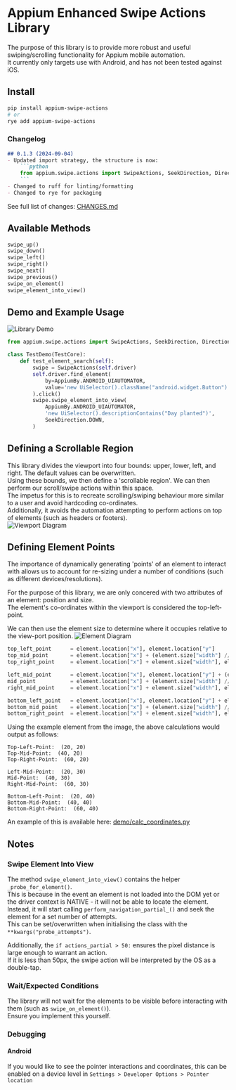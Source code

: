 # Appium Enhanced Swipe Actions Library
The purpose of this library is to provide more robust and useful swiping/scrolling functionality for Appium mobile automation.  
It currently only targets use with Android, and has not been tested against iOS.

## Install
```bash
pip install appium-swipe-actions
# or
rye add appium-swipe-actions
```

### Changelog
```md
## 0.1.3 (2024-09-04)
- Updated import strategy, the structure is now:  
    ```python
    from appium.swipe.actions import SwipeActions, SeekDirection, Direction
    ```
- Changed to ruff for linting/formatting
- Changed to rye for packaging
```
See full list of changes: [CHANGES.md](./CHANGES.md)

## Available Methods
```python
swipe_up()
swipe_down()
swipe_left()
swipe_right()
swipe_next()
swipe_previous()
swipe_on_element()
swipe_element_into_view()
```

## Demo and Example Usage
![Library Demo](demo/example.gif)

```python
from appium.swipe.actions import SwipeActions, SeekDirection, Direction

class TestDemo(TestCore):
    def test_element_search(self):
        swipe = SwipeActions(self.driver)
        self.driver.find_element(
            by=AppiumBy.ANDROID_UIAUTOMATOR,
            value='new UiSelector().className("android.widget.Button")',
        ).click()
        swipe.swipe_element_into_view(
            AppiumBy.ANDROID_UIAUTOMATOR,
            'new UiSelector().descriptionContains("Day planted")',
            SeekDirection.DOWN,
        )
```

## Defining a Scrollable Region
This library divides the viewport into four bounds: upper, lower, left, and right. The default values can be overwritten.  
Using these bounds, we then define a 'scrollable region'. We can then perform our scroll/swipe actions within this space.  
The impetus for this is to recreate scrolling/swiping behaviour more similar to a user and avoid hardcoding co-ordinates.  
Additionally, it avoids the automation attempting to perform actions on top of elements (such as headers or footers).  
![Viewport Diagram](resources/viewport_scrollable_bounds.png)

## Defining Element Points
The importance of dynamically generating 'points' of an element to interact with allows us to account for re-sizing under a number of conditions (such as different devices/resolutions).

For the purpose of this library, we are only concered with two attributes of an element: position and size.  
The element's co-ordinates within the viewport is considered the top-left-point.

We can then use the element size to determine where it occupies relative to the view-port position.
![Element Diagram](resources/understanding_element_position-dimension.png)

```python
top_left_point      = element.location["x"], element.location["y"]
top_mid_point       = element.location["x"] + (element.size["width"] // 2), element.location["y"]
top_right_point     = element.location["x"] + element.size["width"], element.location["y"]

left_mid_point      = element.location["x"], element.location["y"] + (element.size["height"] // 2)
mid_point           = element.location["x"] + (element.size["width"] // 2), element.location["y"] + (element.size["height"] // 2)
right_mid_point     = element.location["x"] + element.size["width"], element.location["y"] + (element.size["height"] // 2)

bottom_left_point   = element.location["x"], element.location["y"] + element.size["height"]
bottom_mid_point    = element.location["x"] + (element.size["width"] // 2), element.location["y"] + element.size["height"]
bottom_right_point  = element.location["x"] + element.size["width"], element.location["y"] + element.size["height"]
```
Using the example element from the image, the above calculations would output as follows:  
```console
Top-Left-Point:  (20, 20)  
Top-Mid-Point:  (40, 20)  
Top-Right-Point:  (60, 20)
  
Left-Mid-Point:  (20, 30)  
Mid-Point:  (40, 30)  
Right-Mid-Point:  (60, 30)
  
Bottom-Left-Point:  (20, 40)  
Bottom-Mid-Point:  (40, 40)  
Bottom-Right-Point:  (60, 40)
```

An example of this is available here: [demo/calc_coordinates.py](demo/calc_coordinates.py)

## Notes
### Swipe Element Into View
The method `swipe_element_into_view()` contains the helper `_probe_for_element()`.  
This is because in the event an element is not loaded into the DOM yet or the driver context is NATIVE - it will not be able to locate the element.  
Instead, it will start calling `perform_navigation_partial_()` and seek the element for a set number of attempts.  
This can be set/overwritten when initialising the class with the `**kwargs("probe_attempts")`.

Additionally, the `if actions_partial > 50:` ensures the pixel distance is large enough to warrant an action.  
If it is less than 50px, the swipe action will be interpreted by the OS as a double-tap.

### Wait/Expected Conditions
The library will not wait for the elements to be visible before interacting with them (such as `swipe_on_element()`).  
Ensure you implement this yourself.

### Debugging
#### Android
If you would like to see the pointer interactions and coordinates, this can be enabled on a device level in `Settings > Developer Options > Pointer location`